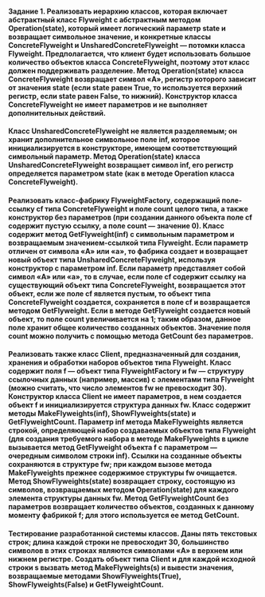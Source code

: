 #### Задание 1. Реализовать иерархию классов, которая включает абстрактный класс Flyweight с абстрактным методом Operation(state), который имеет логический параметр state и возвращает символьное значение, и конкретные классы ConcreteFlyweight и UnsharedConcreteFlyweight — потомки класса Flyweight. Предполагается, что клиент будет использовать большое количество объектов класса ConcreteFlyweight, поэтому этот класс должен поддерживать разделение. Метод Operation(state) класса ConcreteFlyweight возвращает символ «A», регистр которого зависит от значения state (если state равен True, то используется верхний регистр, если state равен False, то нижний). Конструктор класса ConcreteFlyweight не имеет параметров и не выполняет дополнительных действий.

#### Класс UnsharedConcreteFlyweight не является разделяемым; он хранит дополнительное символьное поле inf, которое инициализируется в конструкторе, имеющем соответствующий символьный параметр. Метод Operation(state) класса UnsharedConcreteFlyweight возвращает символ inf, его регистр определяется параметром state (как в методе Operation класса ConcreteFlyweight).

#### Реализовать класс-фабрику FlyweightFactory, содержащий поле-ссылку cf типа ConcreteFlyweight и поле count целого типа, а также конструктор без параметров (при создании данного объекта поле cf содержит пустую ссылку, а поле count — значение 0). Класс содержит метод GetFlyweight(inf) с символьным параметром и возвращаемым значением-ссылкой типа Flyweight. Если параметр отличен от символа «A» или «a», то фабрика создает и возвращает новый объект типа UnsharedConcreteFlyweight, используя конструктор с параметром inf. Если параметр представляет собой символ «A» или «a», то в случае, если поле cf содержит ссылку на существующий объект типа ConcreteFlyweight, возвращается этот объект, если же поле cf является пустым, то объект типа ConcreteFlyweight создается, сохраняется в поле cf и возвращается методом GetFlyweight. Если в методе GetFlyweight создается новый объект, то поле count увеличивается на 1; таким образом, данное поле хранит общее количество созданных объектов. Значение поля count можно получить с помощью метода GetCount без параметров.

#### Реализовать также класс Client, предназначенный для создания, хранения и обработки наборов объектов типа Flyweight. Класс содержит поля f — объект типа FlyweightFactory и fw — структуру ссылочных данных (например, массив) с элементами типа Flyweight (можно считать, что число элементов fw не превосходит 30). Конструктор класса Client не имеет параметров, в нем создается объект f и инициализируется структура данных fw. Класс содержит методы MakeFlyweights(inf), ShowFlyweights(state) и GetFlyweightCount. Параметр inf метода MakeFlyweights является строкой, определяющей набор создаваемых объектов типа Flyweight (для создания требуемого набора в методе MakeFlyweights в цикле вызывается метод GetFlyweight объекта f с параметром — очередным символом строки inf). Ссылки на созданные объекты сохраняются в структуре fw; при каждом вызове метода MakeFlyweights прежнее содержимое структуры fw очищается. Метод ShowFlyweights(state) возвращает строку, состоящую из символов, возвращаемых методом Operation(state) для каждого элемента структуры данных fw. Метод GetFlyweightCount без параметров возвращает количество объектов, созданных к данному моменту фабрикой f; для этого используется ее метод GetCount.

#### Тестирование разработанной системы классов. Даны пять текстовых строк; длина каждой строки не превосходит 30, большинство символов в этих строках являются символами «A» в верхнем или нижнем регистре. Создать объект типа Client и для каждой исходной строки s вызвать метод MakeFlyweights(s) и вывести значения, возвращаемые методами ShowFlyweights(True), ShowFlyweights(False) и GetFlyweightCount. 